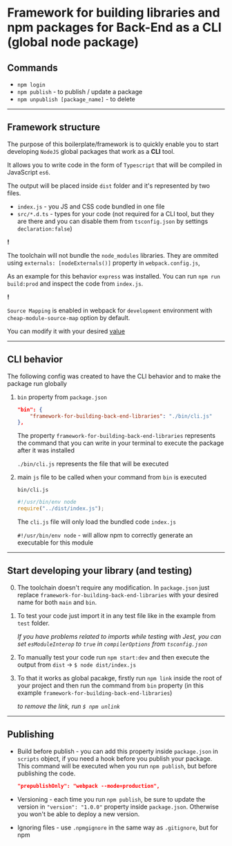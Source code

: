 # Framework for building libraries and npm packages for Back-End as a CLI (global node package)

## Commands

- `npm login`
- `npm publish` - to publish / update a package
- `npm unpublish [package_name]` - to delete

---

## Framework structure

The purpose of this boilerplate/framework is to quickly enable you to start developing `NodeJS` global packages that work as a **CLI** tool.

It allows you to write code in the form of `Typescript` that will be compiled in JavaScript `es6`.

The output will be placed inside `dist` folder and it's represented by two files.

- `index.js` - you JS and CSS code bundled in one file
- `src/*.d.ts` - types for your code (not required for a CLI tool, but they are there and you can disable them from `tsconfig.json` by settings `declaration:false`)

**!**

The toolchain will not bundle the `node_modules` libraries.
They are ommited using `externals: [nodeExternals()]` property in `webpack.config.js`,

As an example for this behavior `express` was installed. You can run `npm run build:prod` and inspect the code from `index.js`.

**!**

`Source Mapping` is enabled in webpack for `development` environment with `cheap-module-source-map` option by default.

You can modify it with your desired [value](https://webpack.js.org/configuration/devtool/)

---

## CLI behavior

The following config was created to have the CLI behavior and to make the package run globally

1. `bin` property from `package.json`

   ```json
   "bin": {
       "framework-for-building-back-end-libraries": "./bin/cli.js"
   },
   ```

   The property `framework-for-building-back-end-libraries` represents the command that you can write in your terminal to execute the package after it was installed

   `./bin/cli.js` represents the file that will be executed

2. main `js` file to be called when your command from `bin` is executed

   `bin/cli.js`

   ```js
   #!/usr/bin/env node
   require("../dist/index.js");
   ```

   The `cli.js` file will only load the bundled code `index.js`

   `#!/usr/bin/env node` - will allow npm to correctly generate an executable for this module

---

## Start developing your library (and testing)

0. The toolchain doesn't require any modification. In `package.json` just replace `framework-for-building-back-end-libraries` with your desired name for both `main` and `bin`.

1. To test your code just import it in any test file like in the example from `test` folder.

   _If you have problems related to imports while testing with Jest, you can set `esModuleInterop` to `true` in `compilerOptions` from `tsconfig.json`_

2. To manually test your code run `npm start:dev` and then execute the output from `dist` -> `$ node dist/index.js`
3. To that it works as global pacakge, firstly run `npm link` inside the root of your project and then run the command from `bin` property (in this example `framework-for-building-back-end-libraries`)

   _to remove the link, run `$ npm unlink`_

---

## Publishing

- Build before publish - you can add this property inside `package.json` in `scripts` object, if you need a hook before you publish your package. This command will be executed when you run `npm publish`, but before publishing the code.

  ```json
  "prepublishOnly": "webpack --mode=production",
  ```

- Versioning - each time you run `npm publish`, be sure to update the version in `"version": "1.0.0"` property inside `package.json`. Otherwise you won't be able to deploy a new version.

- Ignoring files - use `.npmgignore` in the same way as `.gitignore`, but for npm
